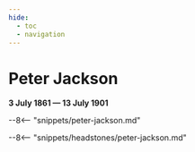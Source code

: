```yaml
---
hide:
  - toc
  - navigation
---
```


# Peter Jackson

**3 July 1861 — 13 July 1901**

--8<-- "snippets/peter-jackson.md"

--8<-- "snippets/headstones/peter-jackson.md"
